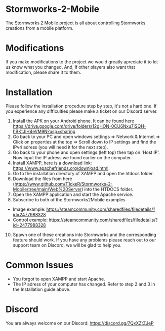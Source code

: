 # Stormworks-2-Mobile
The Stormworks 2 Mobile project is all about controlling Stormworks creations from a mobile platform.

# Modifications

If you make modifications to the project we would greatly apreciate it to let us know what you changed. And, if other players also want that modification, please share it to them.

# Installation

Please follow the installation procedure step by step, it's not a hard one. If you experience any difficulties please make a ticket on our Discord server.

1. Install the APK on your Android phone. It can be found here https://drive.google.com/drive/folders/12gHON-0CU6Nxu7ISQH-hBKtJIH4eVM9N?usp=sharing.
2. Go back to your PC and open windows settings => Network & Internet => Click on properties at the top => Scroll down to IP settings and find the IPv4 adress (you will need it for the next step).
3. Go back to your phone and open settings (left top) then tap on 'Host IP'. Now input the IP adress we found earlier on the computer.
5. Install XAMPP, here is a download link: https://www.apachefriends.org/download.html.
6. Go to the installation directory of XAMPP and open the htdocs folder.
7. Download the files from here (https://www.github.com/T1ckeR/Stormworks-2-Mobile/tree/main/Web%20Server) into the HTDOCS folder.
8. Open the XAMPP application and start the Apache service. 
9. Subscribe to both of the Stormworks2Mobile examples
  - Image example: https://steamcommunity.com/sharedfiles/filedetails/?id=2477988328
  - Control example: https://steamcommunity.com/sharedfiles/filedetails/?id=2477988328
10. Spawn one of these creations into Stormworks and the corresponding feature should work. If you have any problems please reach out to our support team on Discord, we will be glad to help you.

# Common Issues

- You forgot to open XAMPP and start Apache.
- The IP adress of your computer has changed. Refer to step 2 and 3 in the Installation guide above.

# Discord

You are always welcome on our Discord. https://discord.gg/7QxXZrZJeP
